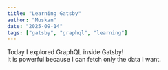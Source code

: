 ```yaml
---
title: "Learning Gatsby"
author: "Muskan"
date: "2025-09-14"
tags: ["gatsby", "graphql", "learning"]
---
```

Today I explored GraphQL inside Gatsby!  
It is powerful because I can fetch only the data I want.
